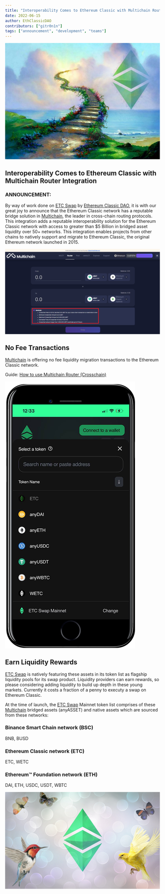 ```yaml
---
title: "Interoperability Comes to Ethereum Classic with Multichain Router Integration"
date: 2022-06-15
author: EthClassicDAO
contributors: ["gitr0n1n"]
tags: ["announcement", "development", "teams"]
---
```


![Interoperability Comes to Ethereum Classic with Multichain Router Integration](./etc-stairs-to-heaven.png)

## Interoperability Comes to Ethereum Classic with Multichain Router Integration

### ANNOUNCEMENT:

By way of work done on [ETC Swap](https://etcswap.org) by [Ethereum Classic DAO](https://ethereumclassicdao.org), it is with our great joy to announce that the Ethereum Classic network has a reputable bridge solution in [Multichain](https://multichain.org), the leader in cross-chain routing protocols. This integration adds a reputable interoperability solution for the Ethereum Classic network with access to greater than $5 Billion in bridged asset liquidity over 50+ networks. This integration enables projects from other chains to natively support and migrate to Ethereum Classic, the original Ethereum network launched in 2015.
 
 ![No Fee transactions on Multichain Router Integration](./mutlichain-no-fees.png)
 
 ## No Fee Transactions
 
[Multichain](https://multichain.org) is offering no fee liquidity migration transactions to the Ethereum Classic network.

Guide: [How to use Multichain Router (Crosschain)](https://youtu.be/G8vN2c2Mhc4)

 ![ETC Swap Assets](./etc-swap-assets.png)

## Earn Liquidity Rewards

[ETC Swap](https://etcswap.org) is natively featuring these assets in its token list as flagship liquidity pools for its swap product. Liquidity providers can earn rewards, so please considering adding liquidity to build up depth in these young markets. Currently it costs a fraction of a penny to executy a swap on Ethereum Classic.

At the time of launch, the [ETC Swap](https://swap.ethereumclassic.com) Mainnet token list comprises of these [Multichain](https://multichain.org) bridged assets (anyASSET) and native assets which are sourced from these networks:

### Binance Smart Chain network (BSC)

BNB, BUSD

### Ethereum Classic network (ETC)

ETC, WETC

### Ethereum™ Foundation network (ETH)

DAI, ETH, USDC, USDT, WBTC


![Multichain Integrates with Ethereum Classic](./etc-buzz.png)
